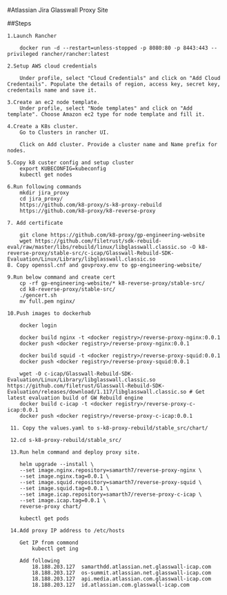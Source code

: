 #Atlassian Jira Glasswall Proxy Site

##Steps 

    1.Launch Rancher

        docker run -d --restart=unless-stopped -p 8080:80 -p 8443:443 --privileged rancher/rancher:latest
    
    2.Setup AWS cloud credentials
        
        Under profile, select "Cloud Credentials" and click on "Add Cloud Credentails". Populate the details of region, access key, secret key, credentails name and save it.
        
    3.Create an ec2 node template.
        Under profile, select "Node templates" and click on "Add template". Choose Amazon ec2 type for node template and fill it.
        
    4.Create a K8s cluster.
        Go to Clusters in rancher UI.

        Click on Add cluster. Provide a cluster name and Name prefix for nodes.

    5.Copy k8 custer config and setup cluster
        export KUBECONFIG=kubeconfig
        kubectl get nodes
        
    6.Run following commands
        mkdir jira_proxy
        cd jira_proxy/
        https://github.com/k8-proxy/s-k8-proxy-rebuild
        https://github.com/k8-proxy/k8-reverse-proxy
        
    7. Add certificate
    
        git clone https://github.com/k8-proxy/gp-engineering-website
        wget https://github.com/filetrust/sdk-rebuild-eval/raw/master/libs/rebuild/linux/libglasswall.classic.so -O k8-reverse-proxy/stable-src/c-icap/Glasswall-Rebuild-SDK-Evaluation/Linux/Library/libglasswall.classic.so
    8. Copy openssl.cnf and govproxy.env to gp-engineering-website/
    
    9.Run below command and create cert
        cp -rf gp-engineering-website/* k8-reverse-proxy/stable-src/
        cd k8-reverse-proxy/stable-src/
        ./gencert.sh
        mv full.pem nginx/
    
    10.Push images to dockerhub

        docker login
        
        docker build nginx -t <docker registry>/reverse-proxy-nginx:0.0.1
        docker push <docker registry>/reverse-proxy-nginx:0.0.1
        
        docker build squid -t <docker registry>/reverse-proxy-squid:0.0.1
        docker push <docker registry>/reverse-proxy-squid:0.0.1
        
        wget -O c-icap/Glasswall-Rebuild-SDK-Evaluation/Linux/Library/libglasswall.classic.so https://github.com/filetrust/Glasswall-Rebuild-SDK-Evaluation/releases/download/1.117/libglasswall.classic.so # Get latest evaluation build of GW Rebuild engine
        docker build c-icap -t <docker registry>/reverse-proxy-c-icap:0.0.1
        docker push <docker registry>/reverse-proxy-c-icap:0.0.1
        
     11. Copy the values.yaml to s-k8-proxy-rebuild/stable_src/chart/ 
     
     12.cd s-k8-proxy-rebuild/stable_src/
       
     13.Run helm command and deploy proxy site.
        
        helm upgrade --install \
        --set image.nginx.repository=samarth7/reverse-proxy-nginx \
        --set image.nginx.tag=0.0.1 \
        --set image.squid.repository=samarth7/reverse-proxy-squid \
        --set image.squid.tag=0.0.1 \
        --set image.icap.repository=samarth7/reverse-proxy-c-icap \
        --set image.icap.tag=0.0.1 \
        reverse-proxy chart/
        
        kubectl get pods
        
     14.Add proxy IP address to /etc/hosts
     
        Get IP from commond
            kubectl get ing
            
        Add following
            18.188.203.127  samarthdd.atlassian.net.glasswall-icap.com                            
            18.188.203.127  os-summit.atlassian.net.glasswall-icap.com
            18.188.203.127  api.media.atlassian.com.glasswall-icap.com
            18.188.203.127  id.atlassian.com.glasswall-icap.com
                
        
      
    
    
